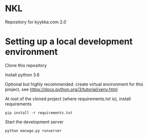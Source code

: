 # NKL

Repository for kyykka.com 2.0

# Setting up a local development environment

Clone this repository

Install python 3.6

Optional but highly recommended: create virtual environment for this project, see https://docs.python.org/3/tutorial/venv.html

At root of the cloned project (where requirements.txt is), install requirements 

``` pip install -r requirements.txt ```



Start the development server

``` python manage.py runserver ``` 